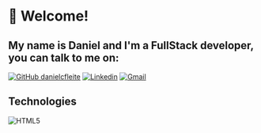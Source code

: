 # 👋 Welcome!
## My name is Daniel and I'm a FullStack developer, you can talk to me on:

[![GitHub danielcfleite](https://img.shields.io/github/followers/danielcfleite?label=follow&style=social)](https://github.com/danielcfleite)
[![Linkedin](https://img.shields.io/badge/-LinkedIn-blue?style=flat&logo=Linkedin&logoColor=white)](https://www.linkedin.com/in/danielcfleite/)
[![Gmail](https://img.shields.io/badge/-Gmail-c14438?style=flat&logo=Gmail&logoColor=white)](mailto:danielcfleite@gmail.com)

## Technologies
          
</h3>

![HTML5](https://img.shields.io/badge/HTML-239120?style=for-the-badge&logo=html5&logoColor=white)

<h3>

